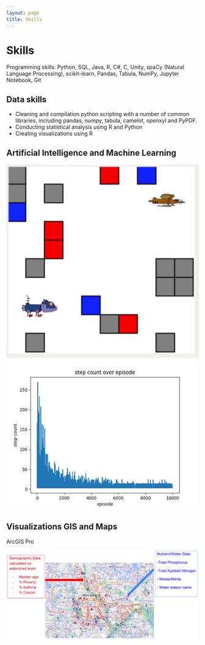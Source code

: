 ```yaml
---
layout: page
title: Skills
---
```


# Skills

Programming skills: Python, SQL, Java, R, C#, C, Unity, spaCy (Natural Language Processing), scikit-learn, Pandas, Tabula, NumPy, Jupyter Notebook, Git

## Data skills

- Cleaning and compilation python scripting with a number of common libraries, including pandas, numpy, tabula, camelot, openxyl and PyPDF.
- Conducting statistical analysis using R and Python
- Creating visualizations using R 

## Artificial Intelligence and Machine Learning
![Alt text](assets/img/ai2.PNG)
![Alt text](assets/img/ai-graph.png)

## Visualizations GIS and Maps 

ArcGIS Pro 

![Alt text](assets/img/map.PNG)






